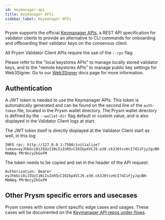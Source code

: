 ```yaml
---
id: keymanager-api
title: Keymanager APIs
sidebar_label: Keymanager APIs
---
```


Prysm supports the official [Keymanager APIs](https://github.com/ethereum/keymanager-APIs), a REST API specification for validator clients to provide an alternative to CLI commands for onboarding and offboarding their validator keys on the consensus client. 

All Prysm Validator Client APIs require the use of the `--rpc` flag. 

Please refer to the "local keystores APIs" to manage locally stored validator keys, and to the "remote keystores APIs" to manage public key settings for Web3Signer.
Go to our [Web3Signer](./wallet/web3signer) docs page for more information.

## Authentication
A JWT token is needed to use the Keymanager APIs. This token is automatically generated and can be found on the second line of the `auth-token` file, located in the Prysm wallet directory. The Prysm wallet directory is defined by the `--wallet-dir` flag default or custom value, and is also displayed in the Validator Client logs at start.

The JWT token itself is directly displayed at the Validator Client start as well, in this log:


    INFO rpc: http://127.0.0.1:7500/initialize?token=eyJhbGciOiJIUzI1NiIsInR5cCI6IkpXVCJ9.e30.ck3J6tcvHcI74IiFjyJqcBH-MmNAq-fMr0ncyZkGvFM


The token needs to be copied and set in the header of the API request:

    Authorization: Bearer eyJhbGciOiJIUzI1NiIsInR5cCI6IkpXVCJ9.e30.ck3J6tcvHcI74IiFjyJqcBH-MmNAq-fMr0ncyZkGvFM


## Other Prysm specific errors and usecases

Prysm comes with some client specific edge cases and usages. These cases will be documented on the [Keymanager API repos under flows](https://github.com/ethereum/keymanager-APIs/tree/master/flows/client-specific/prysm).


